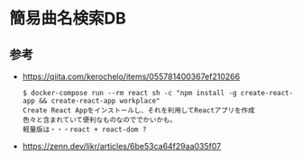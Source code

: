 # 簡易曲名検索DB

## 参考

- https://qiita.com/kerochelo/items/055781400367ef210266

  ```
  $ docker-compose run --rm react sh -c "npm install -g create-react-app && create-react-app workplace"
  Create React Appをインストールし、それを利用してReactアプリを作成
  色々と含まれていて便利なものなのででかいかも。
  軽量版は・・・react + react-dom ?
  ```

- https://zenn.dev/likr/articles/6be53ca64f29aa035f07
